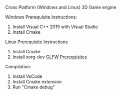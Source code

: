 Cross Platform (Windows and Linux) 2D Game engine

Windows Prerequisite Instructions:
1. Install Visual C++ 2019 with Visual Studio
2. Install Cmake

Linux Prerequisite Instructions
1. Install Cmake
2. Install xorg-dev [GLFW Prerequisites](https://www.glfw.org/docs/latest/compile.html#compile_deps_x11)

Compilation:
1. Install VsCode
2. Install Cmake extension
3. Run "Cmake debug"
